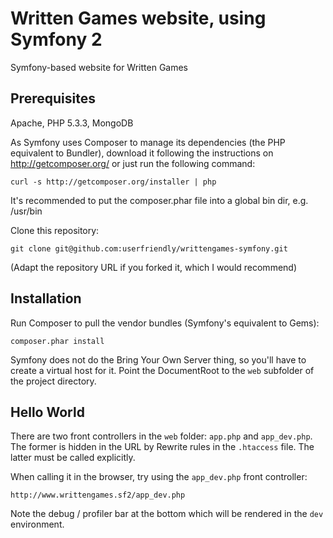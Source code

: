 Written Games website, using Symfony 2
======================================

Symfony-based website for Written Games

Prerequisites
-------------

Apache, PHP 5.3.3, MongoDB

As Symfony uses Composer to manage its dependencies (the PHP equivalent to
Bundler), download it following the instructions on http://getcomposer.org/
or just run the following command:

    curl -s http://getcomposer.org/installer | php

It's recommended to put the composer.phar file into a global bin dir, e.g. /usr/bin

Clone this repository:

    git clone git@github.com:userfriendly/writtengames-symfony.git

(Adapt the repository URL if you forked it, which I would recommend)

Installation
------------

Run Composer to pull the vendor bundles (Symfony's equivalent to Gems):

    composer.phar install

Symfony does not do the Bring Your Own Server thing, so you'll have to create a
virtual host for it. Point the DocumentRoot to the `web` subfolder of the project
directory.

Hello World
-----------

There are two front controllers in the `web` folder: `app.php` and `app_dev.php`.
The former is hidden in the URL by Rewrite rules in the `.htaccess` file. The
latter must be called explicitly.

When calling it in the browser, try using the `app_dev.php` front controller:

    http://www.writtengames.sf2/app_dev.php

Note the debug / profiler bar at the bottom which will be rendered in the `dev`
environment.
